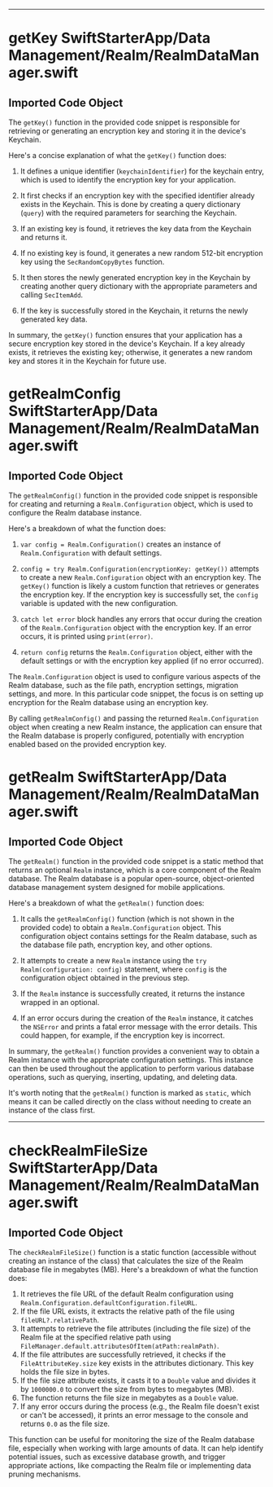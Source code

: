 
  
  
  
  
---
# getKey SwiftStarterApp/Data Management/Realm/RealmDataManager.swift
## Imported Code Object
The `getKey()` function in the provided code snippet is responsible for retrieving or generating an encryption key and storing it in the device's Keychain.

Here's a concise explanation of what the `getKey()` function does:

1. It defines a unique identifier (`keychainIdentifier`) for the keychain entry, which is used to identify the encryption key for your application.

2. It first checks if an encryption key with the specified identifier already exists in the Keychain. This is done by creating a query dictionary (`query`) with the required parameters for searching the Keychain.

3. If an existing key is found, it retrieves the key data from the Keychain and returns it.

4. If no existing key is found, it generates a new random 512-bit encryption key using the `SecRandomCopyBytes` function.

5. It then stores the newly generated encryption key in the Keychain by creating another query dictionary with the appropriate parameters and calling `SecItemAdd`.

6. If the key is successfully stored in the Keychain, it returns the newly generated key data.

In summary, the `getKey()` function ensures that your application has a secure encryption key stored in the device's Keychain. If a key already exists, it retrieves the existing key; otherwise, it generates a new random key and stores it in the Keychain for future use.
# getRealmConfig SwiftStarterApp/Data Management/Realm/RealmDataManager.swift
## Imported Code Object
The `getRealmConfig()` function in the provided code snippet is responsible for creating and returning a `Realm.Configuration` object, which is used to configure the Realm database instance.

Here's a breakdown of what the function does:

1. `var config = Realm.Configuration()` creates an instance of `Realm.Configuration` with default settings.

2. `config = try Realm.Configuration(encryptionKey: getKey())` attempts to create a new `Realm.Configuration` object with an encryption key. The `getKey()` function is likely a custom function that retrieves or generates the encryption key. If the encryption key is successfully set, the `config` variable is updated with the new configuration.

3. `catch let error` block handles any errors that occur during the creation of the `Realm.Configuration` object with the encryption key. If an error occurs, it is printed using `print(error)`.

4. `return config` returns the `Realm.Configuration` object, either with the default settings or with the encryption key applied (if no error occurred).

The `Realm.Configuration` object is used to configure various aspects of the Realm database, such as the file path, encryption settings, migration settings, and more. In this particular code snippet, the focus is on setting up encryption for the Realm database using an encryption key.

By calling `getRealmConfig()` and passing the returned `Realm.Configuration` object when creating a new Realm instance, the application can ensure that the Realm database is properly configured, potentially with encryption enabled based on the provided encryption key.
# getRealm SwiftStarterApp/Data Management/Realm/RealmDataManager.swift
## Imported Code Object
The `getRealm()` function in the provided code snippet is a static method that returns an optional `Realm` instance, which is a core component of the Realm database. The Realm database is a popular open-source, object-oriented database management system designed for mobile applications.

Here's a breakdown of what the `getRealm()` function does:

1. It calls the `getRealmConfig()` function (which is not shown in the provided code) to obtain a `Realm.Configuration` object. This configuration object contains settings for the Realm database, such as the database file path, encryption key, and other options.

2. It attempts to create a new `Realm` instance using the `try Realm(configuration: config)` statement, where `config` is the configuration object obtained in the previous step.

3. If the `Realm` instance is successfully created, it returns the instance wrapped in an optional.

4. If an error occurs during the creation of the `Realm` instance, it catches the `NSError` and prints a fatal error message with the error details. This could happen, for example, if the encryption key is incorrect.

In summary, the `getRealm()` function provides a convenient way to obtain a Realm instance with the appropriate configuration settings. This instance can then be used throughout the application to perform various database operations, such as querying, inserting, updating, and deleting data.

It's worth noting that the `getRealm()` function is marked as `static`, which means it can be called directly on the class without needing to create an instance of the class first.

---
# checkRealmFileSize SwiftStarterApp/Data Management/Realm/RealmDataManager.swift
## Imported Code Object
The `checkRealmFileSize()` function is a static function (accessible without creating an instance of the class) that calculates the size of the Realm database file in megabytes (MB). Here's a breakdown of what the function does:

1. It retrieves the file URL of the default Realm configuration using `Realm.Configuration.defaultConfiguration.fileURL`.
2. If the file URL exists, it extracts the relative path of the file using `fileURL?.relativePath`.
3. It attempts to retrieve the file attributes (including the file size) of the Realm file at the specified relative path using `FileManager.default.attributesOfItem(atPath:realmPath)`.
4. If the file attributes are successfully retrieved, it checks if the `FileAttributeKey.size` key exists in the attributes dictionary. This key holds the file size in bytes.
5. If the file size attribute exists, it casts it to a `Double` value and divides it by `1000000.0` to convert the size from bytes to megabytes (MB).
6. The function returns the file size in megabytes as a `Double` value.
7. If any error occurs during the process (e.g., the Realm file doesn't exist or can't be accessed), it prints an error message to the console and returns `0.0` as the file size.

This function can be useful for monitoring the size of the Realm database file, especially when working with large amounts of data. It can help identify potential issues, such as excessive database growth, and trigger appropriate actions, like compacting the Realm file or implementing data pruning mechanisms.

  
  
  
  